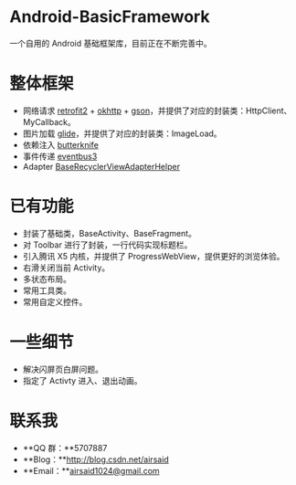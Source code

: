 # Android-BasicFramework
一个自用的 Android 基础框架库，目前正在不断完善中。

# 整体框架
- 网络请求
  [retrofit2](https://github.com/square/retrofit) + [okhttp](https://github.com/square/okhttp) + [gson](https://github.com/google/gson)，并提供了对应的封装类：HttpClient、MyCallback。
- 图片加载
  [glide](https://github.com/bumptech/glide)，并提供了对应的封装类：ImageLoad。
- 依赖注入
  [butterknife](https://github.com/JakeWharton/butterknife)
- 事件传递
  [eventbus3](https://github.com/greenrobot/EventBus)
- Adapter
	[BaseRecyclerViewAdapterHelper](https://github.com/CymChad/BaseRecyclerViewAdapterHelper)

# 已有功能
- 封装了基础类，BaseActivity、BaseFragment。
- 对 Toolbar 进行了封装，一行代码实现标题栏。
- 引入腾讯 X5 内核，并提供了 ProgressWebView，提供更好的浏览体验。
- 右滑关闭当前 Activity。
- 多状态布局。
- 常用工具类。
- 常用自定义控件。

# 一些细节
- 解决闪屏页白屏问题。
- 指定了 Activty 进入、退出动画。

# 联系我
- **QQ 群：**5707887
- **Blog：**http://blog.csdn.net/airsaid
- **Email：**airsaid1024@gmail.com





